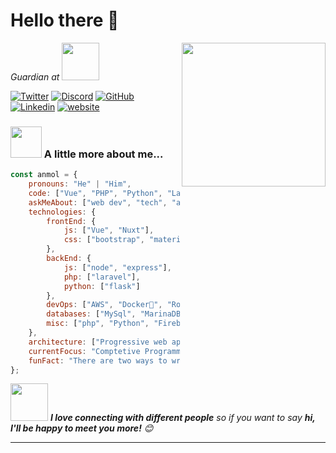# Hello there 👋
<img align='right' src="https://octodex.github.com/images/daftpunktocat-guy.gif" width="230">
<p><em>Guardian at <a href="https://dlive.tv"> <img src="https://dlive.tv/img/logo-darkmode.50133ca0.svg" width="60"></a> 
</em></p>

[![Twitter](https://img.shields.io/twitter/follow/berksmbl?label=BerkSMBL)](https://twitter.com/BerkSMBL)
[![Discord](https://img.shields.io/discord/463209936760078356?label=Discord&logo=discord&style=social)](https://discord.gg/7vy7QY9)
[![GitHub](https://img.shields.io/github/followers/berksmbl?label=BerkSMBL&style=social)](https://github.com/BerkSMBL)
[![Linkedin](https://img.shields.io/badge/-BerkSMBL-blue?style=flat-square&logo=Linkedin&logoColor=white&link=https://www.linkedin.com/in/berksmbl/)](https://linkedin.com/in/berksmbl/)
[![website](https://img.shields.io/badge/Website-46a2f1.svg?&style=flat-square&logo=Google-Chrome&logoColor=white&link=https://berksmbl.com/)](https://berksmbl.com/)

### <img src="https://media.giphy.com/media/VgCDAzcKvsR6OM0uWg/giphy.gif" width="50"> A little more about me...  

```javascript
const anmol = {
    pronouns: "He" | "Him",
    code: ["Vue", "PHP", "Python", "Laravel""],
    askMeAbout: ["web dev", "tech", "app dev", "photography"],
    technologies: {
        frontEnd: {
            js: ["Vue", "Nuxt"],
            css: ["bootstrap", "materialize", "vuetify"]
        },
        backEnd: {
            js: ["node", "express"],
            php: ["laravel"],
            python: ["flask"]
        },
        devOps: ["AWS", "Docker🐳", "Route53", "Nginx"],
        databases: ["MySql", "MarinaDB", "sqlite", "mongo"],
        misc: ["php", "Python", "Firebase", "Socket.IO"]
    },
    architecture: ["Progressive web applications", "Single page applications"],
    currentFocus: "Comptetive Programming using Larevel",
    funFact: "There are two ways to write error-free programs; only the third one works"
};
```

<img src="https://media.giphy.com/media/LnQjpWaON8nhr21vNW/giphy.gif" width="60"> <em><b>I love connecting with different people</b> so if you want to say <b>hi, I'll be happy to meet you more!</b> 😊</em>

---
